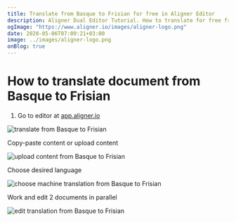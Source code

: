 ```yaml
---
title: Translate from Basque to Frisian for free in Aligner Editor
description: Aligner Dual Editor Tutorial. How to translate for free from Basque to Frisian. Aligner is multilingual document management platform. 
ogImage: "https://www.aligner.io/images/aligner-logo.png"
date: 2020-05-06T07:09:21+03:00
image: ../images/aligner-logo.png
onBlog: true
---
```


# How to translate document from Basque to Frisian

1. Go to editor at [app.aligner.io](https://app.aligner.io "Aligner App web page")

![translate from Basque to Frisian](../aligner-blank-editor.png "translate from Basque to Frisian")

Copy-paste content or upload content

![upload content from Basque to Frisian](../aligner-uploaded-document.png "upload content from Basque to Frisian")

Choose desired language

![choose machine translation from Basque to Frisian](../aligner-language-dropdown.png "choose machine translation from Basque to Frisian")

Work and edit 2 documents in parallel

![edit translation from Basque to Frisian](../aligner-double-sitded-editor.png "edit translation from Basque to Frisian")

